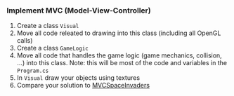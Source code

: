### Implement MVC (Model-View-Controller)
1. Create a class `Visual`
1. Move all code releated to drawing into this class (including all OpenGL calls)
1. Create a class `GameLogic`
1. Move all code that handles the game logic (game mechanics, collision, ...) into this class. Note: this will be most of the code and variables in the `Program.cs`
1. In `Visual` draw your objects using textures
1. Compare your solution to [MVCSpaceInvaders](MVCSpaceInvaders) 